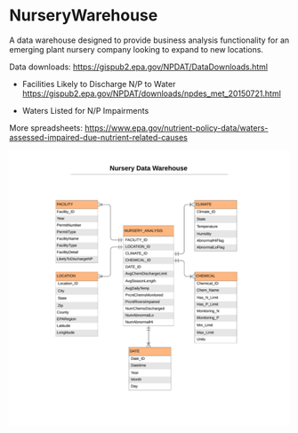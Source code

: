 # NurseryWarehouse
 A data warehouse designed to provide business analysis functionality for an emerging plant nursery company looking to expand to new locations.

Data downloads: https://gispub2.epa.gov/NPDAT/DataDownloads.html

- Facilities Likely to Discharge N/P to Water
https://gispub2.epa.gov/NPDAT/downloads/npdes_met_20150721.html

- Waters Listed for N/P Impairments

More spreadsheets:
https://www.epa.gov/nutrient-policy-data/waters-assessed-impaired-due-nutrient-related-causes

![ERD](./docs/nurseryERD.png)
